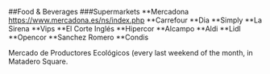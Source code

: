 ##Food & Beverages
###Supermarkets
  **Mercadona https://www.mercadona.es/ns/index.php
  **Carrefour
  **Dia
  **Simply
  **La Sirena
  **Vips
  **El Corte Inglés
  **Hipercor
  **Alcampo
  **Aldi
  **Lidl
  **Opencor
  **Sanchez Romero
  **Condis




Mercado de Productores Ecológicos (every last weekend of the month, in Matadero Square.
